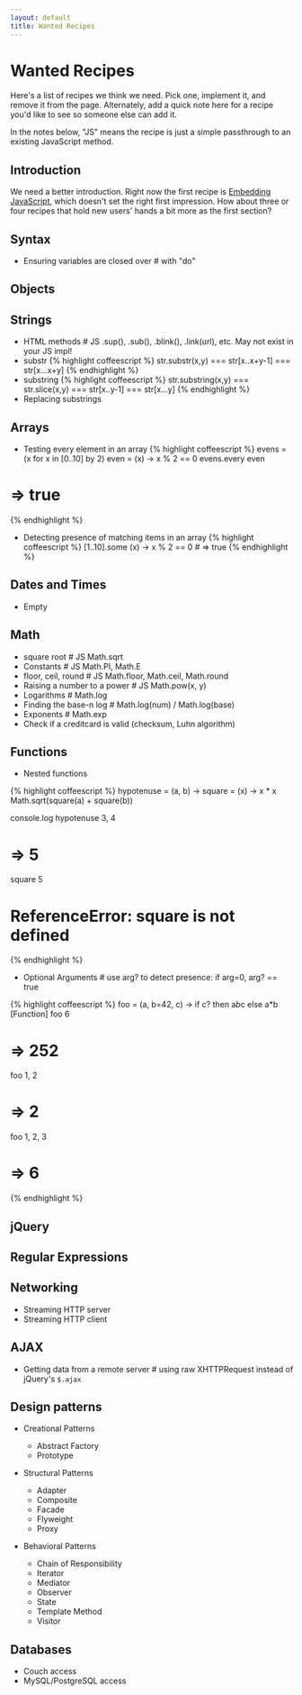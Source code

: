 ```yaml
---
layout: default
title: Wanted Recipes
---
```

# Wanted Recipes

Here's a list of recipes we think we need. Pick one, implement it, and remove it from the page. Alternately, add a quick note here for a recipe you'd like to see so someone else can add it.

In the notes below, "JS" means the recipe is just a simple passthrough to an existing JavaScript method.

## Introduction

We need a better introduction. Right now the first recipe is [Embedding JavaScript](/chapters/syntax/embedding_javascript), which doesn't set the right first impression. How about three or four recipes that hold new users' hands a bit more as the first section?

## Syntax

* Ensuring variables are closed over # with "do"

## Objects

## Strings

* HTML methods # JS .sup(), .sub(), .blink(), .link(url), etc. May not exist in your JS impl!
* substr
{% highlight coffeescript %}
str.substr(x,y)  === str[x..x+y-1] === str[x...x+y]
{% endhighlight %}
* substring
{% highlight coffeescript %}
str.substring(x,y) === str.slice(x,y)  === str[x..y-1] === str[x...y]
{% endhighlight %}
* Replacing substrings

## Arrays

* Testing every element in an array
{% highlight coffeescript %}
evens = (x for x in [0..10] by 2)
even = (x) -> x % 2 == 0
evens.every even
# => true
{% endhighlight %}
* Detecting presence of matching items in an array
{% highlight coffeescript %}
[1..10].some (x) -> x % 2 == 0 # => true
{% endhighlight %}

## Dates and Times

* Empty

## Math

* square root # JS Math.sqrt
* Constants # JS Math.PI, Math.E
* floor, ceil, round # JS Math.floor, Math.ceil, Math.round
* Raising a number to a power # JS Math.pow(x, y)
* Logarithms # Math.log
* Finding the base-n log # Math.log(num) / Math.log(base)
* Exponents # Math.exp
* Check if a creditcard is valid (checksum, Luhn algorithm)

## Functions

* Nested functions

{% highlight coffeescript %}
hypotenuse = (a, b) ->
  square = (x) -> x * x
  Math.sqrt(square(a) + square(b))

console.log hypotenuse 3, 4
# => 5

square 5
# ReferenceError: square is not defined
{% endhighlight %}

* Optional Arguments # use arg? to detect presence: if arg=0, arg? == true

{% highlight coffeescript %}
foo = (a, b=42, c) -> if c? then a*b*c else a*b
[Function]
foo 6
# => 252
foo 1, 2
# => 2
foo 1, 2, 3
# => 6
{% endhighlight %}

## jQuery

## Regular Expressions

## Networking

* Streaming HTTP server
* Streaming HTTP client

## AJAX

* Getting data from a remote server # using raw XHTTPRequest instead of jQuery's `$.ajax`

## Design patterns

* Creational Patterns
  * Abstract Factory
  * Prototype 

* Structural Patterns
  * Adapter
  * Composite
  * Facade
  * Flyweight
  * Proxy

* Behavioral Patterns
  * Chain of Responsibility
  * Iterator
  * Mediator
  * Observer
  * State
  * Template Method
  * Visitor

## Databases

* Couch access
* MySQL/PostgreSQL access

